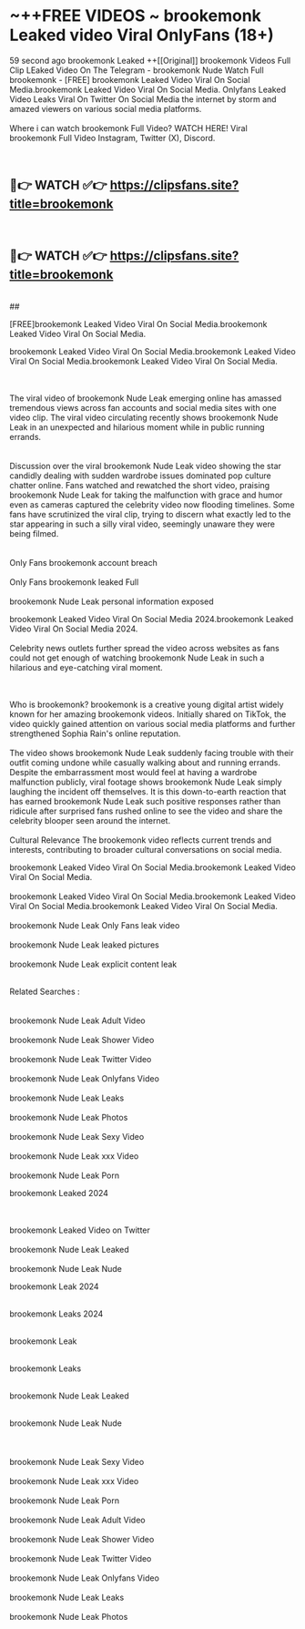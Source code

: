 # ~++FREE VIDEOS ~ brookemonk Leaked video Viral OnlyFans (18+)<br>


59 second ago brookemonk Leaked ++[[Original]] brookemonk Videos Full Clip LEaked Video On The Telegram  - brookemonk Nude  Watch Full brookemonk - [FREE] brookemonk Leaked Video Viral On Social Media.brookemonk Leaked Video Viral On Social Media.   Onlyfans Leaked Video Leaks Viral On Twitter On Social Media the internet by storm and amazed viewers on various social media platforms. <br><br>
Where i can watch brookemonk Full Video? WATCH HERE! Viral brookemonk Full Video Instagram, Twitter (X), Discord. <br>


 <br>

##  🔴👉 WATCH ✅👉  <a href="https://clipsfans.site?title=brookemonk&ref=git">https://clipsfans.site?title=brookemonk</a> <br>
  <br>

##  🔴👉 WATCH ✅👉  <a href="https://clipsfans.site?title=brookemonk&ref=git">https://clipsfans.site?title=brookemonk</a> <br>
  <br>
  ##



[FREE]brookemonk Leaked Video Viral On Social Media.brookemonk Leaked Video Viral On Social Media. <br>

brookemonk Leaked Video Viral On Social Media.brookemonk Leaked Video Viral On Social Media.brookemonk Leaked Video Viral On Social Media. <br>


  <br>

  <br>
The viral video of brookemonk Nude Leak emerging online has amassed tremendous views across fan accounts and social media sites with one video clip. The viral video circulating recently shows brookemonk Nude Leak in an unexpected and hilarious moment while in public running errands.<br>
<br>


<br>
Discussion over the viral brookemonk Nude Leak video showing the star candidly dealing with sudden wardrobe issues dominated pop culture chatter online. Fans watched and rewatched the short video, praising brookemonk Nude Leak for taking the malfunction with grace and humor even as cameras captured the celebrity video now flooding timelines. Some fans have scrutinized the viral clip, trying to discern what exactly led to the star appearing in such a silly viral video, seemingly unaware they were being filmed.<br>
<br>
<br> 
Only Fans brookemonk account breach<br>
<br>
Only Fans brookemonk leaked Full <br>
<br>
brookemonk Nude Leak personal information exposed<br>

brookemonk Leaked Video Viral On Social Media 2024.brookemonk Leaked Video Viral On Social Media 2024. <br>
<br>
Celebrity news outlets further spread the video across websites as fans could not get enough of watching brookemonk Nude Leak in such a hilarious and eye-catching viral moment.<br>
<br>

<br>
Who is brookemonk? brookemonk is a creative young digital artist widely known for her amazing brookemonk videos. Initially shared on TikTok, the video quickly gained attention on various social media platforms and further strengthened Sophia Rain's online reputation.<br>
<br>
The video shows brookemonk Nude Leak suddenly facing trouble with their outfit coming undone while casually walking about and running errands. Despite the embarrassment most would feel at having a wardrobe malfunction publicly, viral footage shows brookemonk Nude Leak simply laughing the incident off themselves. It is this down-to-earth reaction that has earned brookemonk Nude Leak such positive responses rather than ridicule after surprised fans rushed online to see the video and share the celebrity blooper seen around the internet.<br>
<br>
Cultural Relevance The brookemonk video reflects current trends and interests, contributing to broader cultural conversations on social media.<br>

brookemonk Leaked Video Viral On Social Media.brookemonk Leaked Video Viral On Social Media.<br>
<br>
brookemonk Leaked Video Viral On Social Media.brookemonk Leaked Video Viral On Social Media.brookemonk Leaked Video Viral On Social Media.<br>
<br>
brookemonk Nude Leak Only Fans leak video<br>
<br>
brookemonk Nude Leak leaked pictures<br>
<br>
brookemonk Nude Leak explicit content leak<br>


<br>
Related Searches :<br>
<br>

<br>
brookemonk Nude Leak Adult Video<br>
<br>
brookemonk Nude Leak Shower Video<br>
<br>
brookemonk Nude Leak Twitter Video<br>
<br>
brookemonk Nude Leak Onlyfans Video<br>
<br>
brookemonk Nude Leak Leaks<br>
<br>
brookemonk Nude Leak Photos<br>

<br>
brookemonk Nude Leak Sexy Video<br>
<br>
brookemonk Nude Leak xxx Video<br>
<br>
brookemonk Nude Leak Porn<br>

brookemonk  Leaked 2024 <br> <br>
<br>

brookemonk Leaked Video on Twitter <br>
<br>
brookemonk Nude Leak Leaked<br>
<br>
brookemonk Nude Leak Nude<br>


brookemonk  Leak 2024 <br> <br>



brookemonk  Leaks 2024 <br> <br>



 
brookemonk  Leak<br> <br>



brookemonk  Leaks<br> <br>


brookemonk Nude Leak Leaked<br> <br>

brookemonk Nude Leak Nude<br> <br>
<br> <br>
brookemonk Nude Leak Sexy Video
<br> <br>
brookemonk Nude Leak xxx Video
<br> <br>
brookemonk Nude Leak Porn
<br> <br>
brookemonk Nude Leak Adult Video
<br> <br>
brookemonk Nude Leak Shower Video
<br> <br>
brookemonk Nude Leak Twitter Video
<br> <br>
brookemonk Nude Leak Onlyfans Video
<br> <br>
brookemonk Nude Leak Leaks
<br> <br>
brookemonk Nude Leak Photos






</p>




 



</p>










